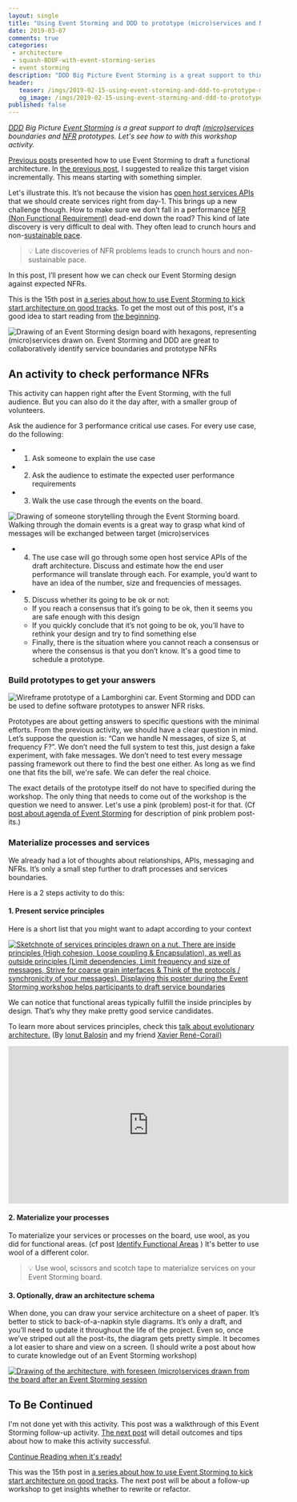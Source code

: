 ```yaml
---
layout: single
title: "Using Event Storming and DDD to prototype (micro)services and NFRs - 1"
date: 2019-03-07
comments: true
categories:
 - architecture
 - squash-BDUF-with-event-storming-series
 - event storming
description: "DDD Big Picture Event Storming is a great support to think about (micro)services boundaries and NFR prototypes. Here is the first of 2 posts describing an Event Storming follow-up workshop activity to collaboratively define processes boundaries and NFR questions that we need to prototype."
header:
   teaser: /imgs/2019-02-15-using-event-storming-and-ddd-to-prototype-microservices-and-nfrs-1/event-storming-microservices-teaser.jpeg
   og_image: /imgs/2019-02-15-using-event-storming-and-ddd-to-prototype-microservices-and-nfrs-1/event-storming-microservices-og.jpeg
published: false
---
```

_[DDD](https://en.wikipedia.org/wiki/Domain-driven_design) Big Picture [Event Storming](https://en.wikipedia.org/wiki/Event_storming) is a great support to draft [(micro)services](https://en.wikipedia.org/wiki/Microservices) boundaries and [NFR](https://en.wikipedia.org/wiki/Non-functional_requirement) prototypes. Let's see how to with this workshop activity._

[Previous posts](/drafting-a-functional-architecture-vision-with-ddd-event-storming-part-1/) presented how to use Event Storming to draft a functional architecture. In [the previous post](/how-to-use-event-storming-and-ddd-for-evolutionary-architecture/), I suggested to realize this target vision incrementally. This means starting with something simpler.

Let's illustrate this. It’s not because the vision has [open host services APIs](https://www.oreilly.com/library/view/domain-driven-design-distilled/9780134593449/DDDD_04_07.html) that we should create services right from day-1. This brings up a new challenge though. How to make sure we don’t fall in a performance [NFR (Non Functional Requirement)](https://en.wikipedia.org/wiki/Non-functional_requirement) dead-end down the road? This kind of late discovery is very difficult to deal with. They often lead to crunch hours and non-[sustainable pace](https://www.agilealliance.org/glossary/sustainable/).

> 💡 Late discoveries of NFR problems leads to crunch hours and non-sustainable pace.

In this post, I’ll present how we can check our Event Storming design against expected NFRs. 

This is the 15th post in [a series about how to use Event Storming to kick start architecture on good tracks](/categories/#squash-bduf-with-event-storming-series). To get the most out of this post, it's a good idea to start reading from [the beginning](/misadventures-with-big-design-up-front/).

![Drawing of an Event Storming design board with hexagons, representing (micro)services drawn on. Event Storming and DDD are great to collaboratively identify service boundaries and prototype NFRs]({{site.url}}/imgs/2019-02-15-using-event-storming-and-ddd-to-prototype-microservices-and-nfrs-1/event-storming-microservices.jpeg)

## An activity to check performance NFRs

This activity can happen right after the Event Storming, with the full audience. But you can also do it the day after, with a smaller group of volunteers.

Ask the audience for 3 performance critical use cases. For every use case, do the following:

* 1. Ask someone to explain the use case
* 2. Ask the audience to estimate the expected user performance requirements
* 3. Walk the use case through the events on the board.

![Drawing of someone storytelling through the Event Storming board. Walking through the domain events is a great way to grasp what kind of messages will be exchanged between target (micro)services]({{site.url}}/imgs/2019-02-15-using-event-storming-and-ddd-to-prototype-microservices-and-nfrs-1/storytelling.jpg)

* 4. The use case will go through some open host service APIs of the draft architecture. Discuss and estimate how the end user performance will translate through each. For example, you’d want to have an idea of the number, size and frequencies of messages.
* 5. Discuss whether its going to be ok or not:
    *   If you reach a consensus that it’s going to be ok, then it seems you are safe enough with this design 
    *   If you quickly conclude that it’s not going to be ok, you’ll have to rethink your design and try to find something else
    *   Finally, there is the situation where you cannot reach a consensus or where the consensus is that you don’t know. It's a good time to schedule a prototype.

### Build prototypes to get your answers

![Wireframe prototype of a Lamborghini car. Event Storming and DDD can be used to define software prototypes to answer NFR risks.]({{site.url}}/imgs/2019-02-15-using-event-storming-and-ddd-to-prototype-microservices-and-nfrs-1/prototype.jpg)

Prototypes are about getting answers to specific questions with the minimal efforts. From the previous activity, we should have a clear question in mind. Let’s suppose the question is: “Can we handle N messages, of size S, at frequency F?”. We don’t need the full system to test this, just design a fake experiment, with fake messages. We don’t need to test every message passing framework out there to find the best one either. As long as we find one that fits the bill, we're safe. We can defer the real choice.

The exact details of the prototype itself do not have to specified during the workshop. The only thing that needs to come out of the workshop is the question we need to answer. Let's use a pink (problem) post-it for that. (Cf [post about agenda of Event Storming](/detailed-agenda-of-a-ddd-big-picture-event-storming-part-1/#) for description of pink problem post-its.)

### Materialize processes and services

We already had a lot of thoughts about relationships, APIs, messaging and NFRs. It’s only a small step further to draft processes and services boundaries.

Here is a 2 steps activity to do this:

#### 1. Present service principles

Here is a short list that you might want to adapt according to your context


[![Sketchnote of services principles drawn on a nut. There are inside principles (High cohesion, Loose coupling & Encapsulation), as well as outside principles (Limit dependencies, Limit frequency and size of messages, Strive for coarse grain interfaces & Think of the protocols / synchronicity of your messages). Displaying this poster during the Event Storming workshop helps participants to draft service boundaries]({{site.url}}/imgs/2019-02-15-using-event-storming-and-ddd-to-prototype-microservices-and-nfrs-1/service-nut-principles-small.jpeg)]({{site.url}}/imgs/2019-02-15-using-event-storming-and-ddd-to-prototype-microservices-and-nfrs-1/service-nut-principles.jpeg)

We can notice that functional areas typically fulfill the inside principles by design. That’s why they make pretty good service candidates.

To learn more about services principles, check this [talk about evolutionary architecture.](https://www.youtube.com/watch?v=xLHeEw0ycQg) (By [Ionut Balosin](https://twitter.com/ionutbalosin) and my friend [Xavier René-Corail](https://twitter.com/xcorail?lang=en)[)](https://twitter.com/ionutbalosin)

<iframe width="560" height="315" src="https://www.youtube.com/embed/xLHeEw0ycQg" frameborder="0" allow="accelerometer; autoplay; encrypted-media; gyroscope; picture-in-picture" allowfullscreen></iframe>

#### 2. Materialize your processes

To materialize your services or processes on the board, use wool, as you did for functional areas. (cf post [Identify Functional Areas](https://docs.google.com/document/d/1gaxZ0a3Cd1mEpZJueJvUhHCHl2mUvMTtvlGIc39SXNk/edit#heading=h.j69e4b2pek7v) ) It's better to use wool of a different color.

> 💡 Use wool, scissors and scotch tape to materialize services on your Event Storming board.

#### 3. Optionally, draw an architecture schema

When done, you can draw your service architecture on a sheet of paper. It’s better to stick to back-of-a-napkin style diagrams. It’s only a draft, and you’ll need to update it throughout the life of the project. Even so, once we’ve striped out all the post-its, the diagram gets pretty simple. It becomes a lot easier to share and view on a screen. (I should write a post about how to curate knowledge out of an Event Storming workshop)

[![Drawing of the architecture, with foreseen (micro)services drawn from the board after an Event Storming session]({{site.url}}/imgs/2019-02-15-using-event-storming-and-ddd-to-prototype-microservices-and-nfrs-1/napkin-services-small.jpg)]({{site.url}}/imgs/2019-02-15-using-event-storming-and-ddd-to-prototype-microservices-and-nfrs-1/napkin-services-map.jpg)

## To Be Continued

I'm not done yet with this activity. This post was a walkthrough of this Event Storming follow-up activity. [The next post](http://eepurl.com/dxKE95) will detail outcomes and tips about how to make this activity successful.

[Continue Reading when it's ready!](http://eepurl.com/dxKE95)

This was the 15th post in [a series about how to use Event Storming to kick start architecture on good tracks](/categories/#squash-bduf-with-event-storming-series). The next post will be about a follow-up workshop to get insights whether to rewrite or refactor.
